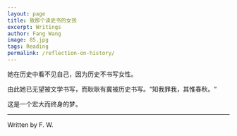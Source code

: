 ```yaml
---
layout: page
title: 致那个读史书的女孩
excerpt: Writings
author: Fang Wang
image: 85.jpg
tags: Reading
permalink: /reflection-on-history/
---
```


她在历史中看不见自己，因为历史不书写女性。

由此她已无望被文学书写，而耿耿有冀被历史书写。“知我罪我，其惟春秋。“

这是一个宏大而终身的梦。

****

Written by F. W. 
